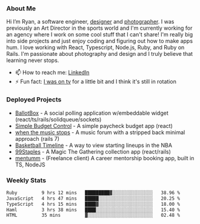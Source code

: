 ### About Me
Hi I’m Ryan, a software engineer, [designer](https://www.denvermullets.com/video) and [photographer](https://www.denvermullets.com/). I was previously an Art Director in the sports world and I'm currently working for an agency where I work on some cool stuff that I can't share! I'm really big into side projects and just enjoy coding and figuring out how to make apps hum. I love working with React, Typescript, Node.js, Ruby, and Ruby on Rails. I'm passionate about photography and design and I truly believe that learning never stops.

- 📫 How to reach me: [LinkedIn](https://www.linkedin.com/in/ryanvaznis)
- ⚡ Fun fact: [I was on tv](https://vimeo.com/381425882) for a little bit and I think it's still in rotation

### Deployed Projects
- [BallotBox](https://voteballotbox.com/) - A social polling application w/embeddable widget (react/ts/rails/solidqueue/sockets)
- [Simple Budget Control](https://simplebudgetcontrol.com/) - A simple paycheck budget app (react)
- [when the music stops](https://whenthemusicstops.net) - A music forum with a stripped back minimal approach (rails 7)
- [Basketball Timeline](https://basketball-timeline.com/?team=PHO&year=2023) - A way to view starting lineups in the NBA
- [99Staples](https://www.99staples.com/collections/denvermullets/9) - A Magic The Gathering collection app (react/rails)
- [mentumm](https://portal.mentumm.com/) - (Freelance client) A career mentorship booking app, built in TS, NodeJS

### Weekly Stats
<!--START_SECTION:waka-->

```txt
Ruby         9 hrs 12 mins   █████████▓░░░░░░░░░░░░░░░   38.96 %
JavaScript   4 hrs 47 mins   █████░░░░░░░░░░░░░░░░░░░░   20.25 %
TypeScript   4 hrs 15 mins   ████▓░░░░░░░░░░░░░░░░░░░░   18.00 %
Haml         3 hrs 38 mins   ████░░░░░░░░░░░░░░░░░░░░░   15.40 %
HTML         35 mins         ▓░░░░░░░░░░░░░░░░░░░░░░░░   02.48 %
```

<!--END_SECTION:waka-->

